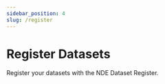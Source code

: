 ```yaml
---
sidebar_position: 4
slug: /register
---
```


# Register Datasets

Register your datasets with the NDE Dataset Register.
